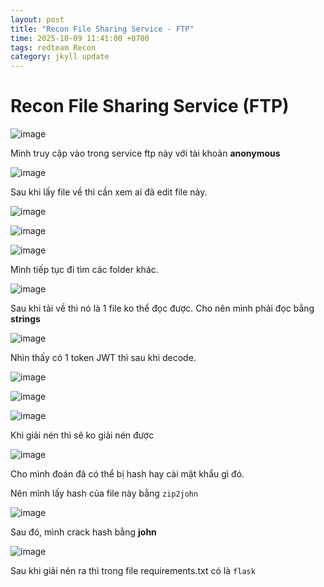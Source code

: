 ```yaml
---
layout: post
title: "Recon File Sharing Service - FTP" 
time: 2025-10-09 11:41:00 +0700
tags: redteam Recon 
category: jkyll update
--- 
```


# Recon File Sharing Service (FTP)

![image](https://hackmd.io/_uploads/rJna_sVpge.png)

Mình truy cập vào trong service ftp này với tài khoản **anonymous**

![image](https://hackmd.io/_uploads/Hk56oo4all.png)

Sau khi lấy file về thì cần xem ai đã edit file này. 

![image](https://hackmd.io/_uploads/BkEl3sNagx.png)

![image](https://hackmd.io/_uploads/rkEWniE6ee.png)

![image](https://hackmd.io/_uploads/r17G3sETxl.png)

Mình tiếp tục đi tìm các folder khác.

![image](https://hackmd.io/_uploads/HJIJ6j4pgl.png)

Sau khi tải về thì nó là 1 file ko thể đọc được. Cho nên mình phải đọc bằng **strings**

![image](https://hackmd.io/_uploads/r1CzpiVTee.png)

Nhìn thấy có 1 token JWT thì sau khi decode.

![image](https://hackmd.io/_uploads/SkBPaiVTll.png)

![image](https://hackmd.io/_uploads/S1HupsEaxg.png)

![image](https://hackmd.io/_uploads/S1z10oVpgg.png)

Khi giải nén thì sẽ ko giải nén được 

![image](https://hackmd.io/_uploads/r1_jCsETll.png)

Cho mình đoán đã có thể bị hash hay cài mật khẩu gì đó. 

Nên mình lấy hash của file này bằng `zip2john`

![image](https://hackmd.io/_uploads/Bktg1hN6ex.png)

Sau đó, mình crack hash bằng **john**

![image](https://hackmd.io/_uploads/rJ6uW2E6ee.png)

Sau khi giải nén ra thì trong file requirements.txt có là `flask`


